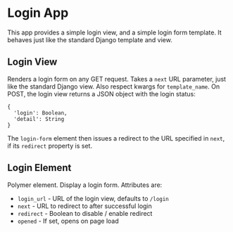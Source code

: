 Login App
=========

This app provides a simple login view, and a simple login form template.
It behaves just like the standard Django template and view.



Login View
----------

Renders a login form on any GET request. Takes a `next` URL parameter, just 
like the standard Django view. Also respect kwargs for `template_name`. 
On POST, the login view returns a JSON object with the login status:

    {
      'login': Boolean,
      'detail': String
    }

The `login-form` element then issues a redirect to the URL specified in 
`next`, if its `redirect` property is set.



Login Element
-------------

Polymer element. Display a login form. Attributes are:
* `login_url` - URL of the login view, defaults to `/login`
* `next` - URL to redirect to after successful login
* `redirect` - Boolean to disable / enable redirect
* `opened` - If set, opens on page load
